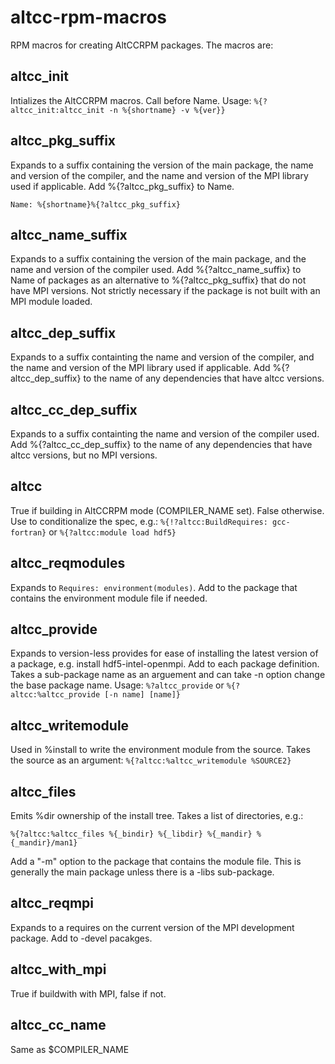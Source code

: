 # altcc-rpm-macros
RPM macros for creating AltCCRPM packages.  The macros are:

## altcc_init
Intializes the AltCCRPM macros.  Call before Name.
Usage: `%{?altcc_init:altcc_init -n %{shortname} -v %{ver}}`

## altcc_pkg_suffix
Expands to a suffix containing the version of the main package, the name and version of the compiler, and the name and version of the MPI library used if applicable.  Add %{?altcc_pkg_suffix} to Name.
```
Name: %{shortname}%{?altcc_pkg_suffix}
```

## altcc_name_suffix
Expands to a suffix containing the version of the main package, and the name and version of the compiler used.  Add %{?altcc_name_suffix} to Name of packages as an alternative to %{?altcc_pkg_suffix} that do not have MPI versions.  Not strictly necessary if the package is not built with an MPI module loaded.

## altcc_dep_suffix
Expands to a suffix containting the name and version of the compiler, and the name and version of the MPI library used if applicable.  Add %{?altcc_dep_suffix} to the name of any dependencies that have altcc versions.

## altcc_cc_dep_suffix
Expands to a suffix containting the name and version of the compiler used.  Add %{?altcc_cc_dep_suffix} to the name of any dependencies that have altcc versions, but no MPI versions.

## altcc
True if building in AltCCRPM mode (COMPILER_NAME set).  False otherwise.  Use to conditionalize the spec, e.g.: `%{!?altcc:BuildRequires: gcc-fortran}` or `%{?altcc:module load hdf5}`

## altcc_reqmodules
Expands to `Requires: environment(modules)`.  Add to the package that contains the environment module file if needed.

## altcc_provide
Expands to version-less provides for ease of installing the latest version of a package, e.g. install hdf5-intel-openmpi.  Add to each package definition.  Takes a sub-package name as an arguement and can take -n option change the base package name.  Usage: `%?altcc_provide` or `%{?altcc:%altcc_provide [-n name] [name]}`

## altcc_writemodule
Used in %install to write the environment module from the source.  Takes the source as an argument: `%{?altcc:%altcc_writemodule %SOURCE2}`

## altcc_files
Emits %dir ownership of the install tree.  Takes a list of directories, e.g.:
```
%{?altcc:%altcc_files %{_bindir} %{_libdir} %{_mandir} %{_mandir}/man1}
```
Add a "-m" option to the package that contains the module file.  This is generally the main package unless there is a -libs sub-package.

## altcc_reqmpi
Expands to a requires on the current version of the MPI development package.  Add to -devel pacakges.

## altcc_with_mpi
True if buildwith with MPI, false if not.

## altcc_cc_name
Same as $COMPILER_NAME
